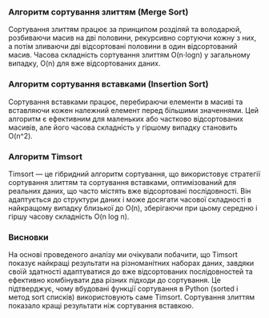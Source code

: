 ### Алгоритм сортування злиттям (Merge Sort)
Сортування злиттям працює за принципом розділяй та володарюй, розбиваючи масив
на дві половини, рекурсивно сортуючи кожну з них, а потім зливаючи дві
відсортовані половини в один відсортований масив. Часова складність
сортування злиттям O(n⋅logn) у загальному випадку, O(n) для вже відсортованих даних.

### Алгоритм сортування вставками (Insertion Sort)
Сортування вставками працює, перебираючи елементи в масиві та вставляючи кожен
належний елемент перед більшими значеннями. Цей алгоритм є ефективним для
маленьких або частково відсортованих масивів, але його часова складність у
гіршому випадку становить O(n^2).

### Алгоритм Timsort
Timsort — це гібридний алгоритм сортування, що використовує стратегії сортування
злиттям та сортування вставками, оптимізований для реальних даних, що часто
містять вже відсортовані послідовності. Він адаптується до структури даних
і може досягати часової складності в найкращому випадку близької до O(n),
зберігаючи при цьому середню і гіршу часову складність O(n log n).

### Висновки
На основі проведеного аналізу ми очікували побачити, що Timsort показує
найкращі результати на різноманітних наборах даних, завдяки своїй здатності
адаптуватися до вже відсортованих послідовностей та ефективно комбінувати
два різних підходи до сортування. Це підтверджує, чому вбудовані функції
сортування в Python (sorted і метод sort списків) використовують саме Timsort.
Сортування злиттям показало кращі результати ніж сортування вставкою.
